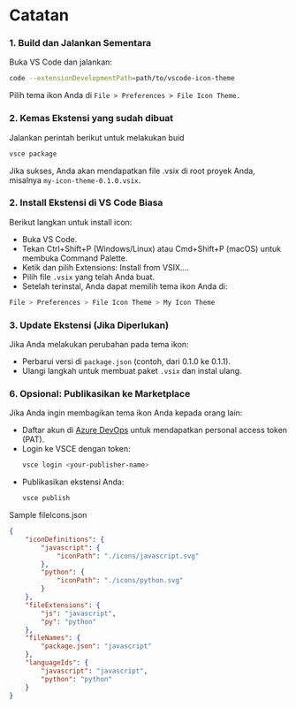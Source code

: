 # Catatan

### 1. Build dan Jalankan Sementara

Buka VS Code dan jalankan:

```bash
code --extensionDevelopmentPath=path/to/vscode-icon-theme
```

Pilih tema ikon Anda di `File > Preferences > File Icon Theme.`


### 2. Kemas Ekstensi yang sudah dibuat

Jalankan perintah berikut untuk melakukan buid

```bash
vsce package
```

Jika sukses, Anda akan mendapatkan file .vsix di root proyek Anda, misalnya `my-icon-theme-0.1.0.vsix`.

### 2. Install Ekstensi di VS Code Biasa

Berikut langkan untuk install icon:

- Buka VS Code.
- Tekan Ctrl+Shift+P (Windows/Linux) atau Cmd+Shift+P (macOS) untuk membuka Command Palette.
- Ketik dan pilih Extensions: Install from VSIX....
- Pilih file `.vsix` yang telah Anda buat.
- Setelah terinstal, Anda dapat memilih tema ikon Anda di:

```bash
File > Preferences > File Icon Theme > My Icon Theme
```

### 3. Update Ekstensi (Jika Diperlukan)

Jika Anda melakukan perubahan pada tema ikon:

- Perbarui versi di `package.json` (contoh, dari 0.1.0 ke 0.1.1).
- Ulangi langkah untuk membuat paket `.vsix` dan instal ulang.

### 6. Opsional: Publikasikan ke Marketplace

Jika Anda ingin membagikan tema ikon Anda kepada orang lain:

- Daftar akun di [Azure DevOps](https://dev.azure.com/) untuk mendapatkan personal access token (PAT).
- Login ke VSCE dengan token:
  ```bash
  vsce login <your-publisher-name>
  ```
- Publikasikan ekstensi Anda:
  ```bash
  vsce publish
  ```

Sample fileIcons.json

```json
{
    "iconDefinitions": {
	    "javascript": {
		    "iconPath": "./icons/javascript.svg"
		},
		"python": {
		    "iconPath": "./icons/python.svg"
		}
	},
	"fileExtensions": {
		"js": "javascript",
		"py": "python"
	},
	"fileNames": {
		"package.json": "javascript"
	},
	"languageIds": {
		"javascript": "javascript",
		"python": "python"
	}
}
```
